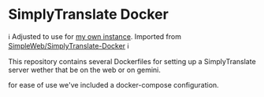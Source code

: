 # SimplyTranslate Docker

ℹ Adjusted to use for [my own instance](https://translate.nachtalb.io/). Imported
from [SimpleWeb/SimplyTranslate-Docker](https://codeberg.org/SimpleWeb/SimplyTranslate-Docker)
ℹ

This repository contains several Dockerfiles for setting up a SimplyTranslate server
wether that be on the web or on gemini.

for ease of use we've included a docker-compose configuration.
